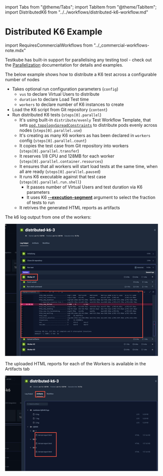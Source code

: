 import Tabs from "@theme/Tabs";
import TabItem from "@theme/TabItem";
import DistributedK6 from "../../workflows/distributed-k6-workflow.md"

# Distributed K6 Example

import RequiresCommercialWorkflows from "../_commercial-workflows-note.mdx"

<RequiresCommercialWorkflows/>

Testkube has built-in support for parallelising any testing tool - check out the
[Parallelization](../test-workflows-parallel) documentation for details and examples. 

The below example shows how to distribute a K6 test across a configurable
number of nodes

* Takes optional run configuration parameters (`config`)
    * `vus` to declare Virtual Users to distribute
    * `duration` to declare Load Test time
    * `workers` to declare number of K6 instances to create
* Load the K6 script from Git repository (`content`)
* Run distributed K6 tests (`steps[0].parallel`)
    * It's using built-in `distribute/evenly` Test Workflow Template, that sets [`pod.topologySpreadConstraints`](https://kubernetes.io/docs/concepts/scheduling-eviction/topology-spread-constraints/) to distribute pods evenly across nodes (`steps[0].parallel.use`)
    * It's creating as many K6 workers as has been declared in `workers` config (`steps[0].parallel.count`)
    * It copies the test case from Git repository into workers (`steps[0].parallel.transfer`)
    * It reserves 1/8 CPU and 128MB for each worker (`steps[0].parallel.container.resources`)
    * It ensures that all workers will start load tests at the same time, when all are ready (`steps[0].parallel.paused`)
    * It runs K6 executable against that test case (`steps[0].parallel.run.shell`)
        * It passes number of Virtual Users and test duration via K6 parameters
        * It uses K6 [**--execution-segment**](https://grafana.com/docs/k6/latest/using-k6/k6-options/reference/#execution-segment) argument to select the fraction of tests to run
    * It retrives the generated HTML reports as artifacts

<DistributedK6/>

<Tabs>
<TabItem value="logs" label="Log Output" default>

The k6 log output from one of the workers: 

![Distributed K6 Log Output](images/distributed-k6-log-output.png)

</TabItem>
<TabItem value="artifacts" label="Artifacts" default>

The uploaded HTML reports for each of the Workers is available in the Artifacts tab

![Distributed K6 HTLM Report](images/distributed-k6-artifacts.png)

</TabItem>

</Tabs>
